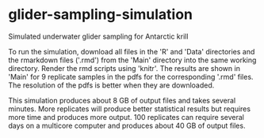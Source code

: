 # glider-sampling-simulation
Simulated underwater glider sampling for Antarctic krill

To run the simulation, download all files in the 'R' and 'Data' directories and the rmarkdown files ('.rmd') from the 'Main' directory into the same working directory. Render the rmd scripts using 'knitr'. The results are shown in 'Main' for 9 replicate samples in the pdfs for the corresponding '.rmd' files. The resolution of the pdfs is better when they are downloaded. 

This simulation produces about 8 GB of output files and takes several minutes. More replicates will produce better statistical results but requires more time and produces more output. 100 replicates can require several days on a multicore computer and produces about 40 GB of output files.
